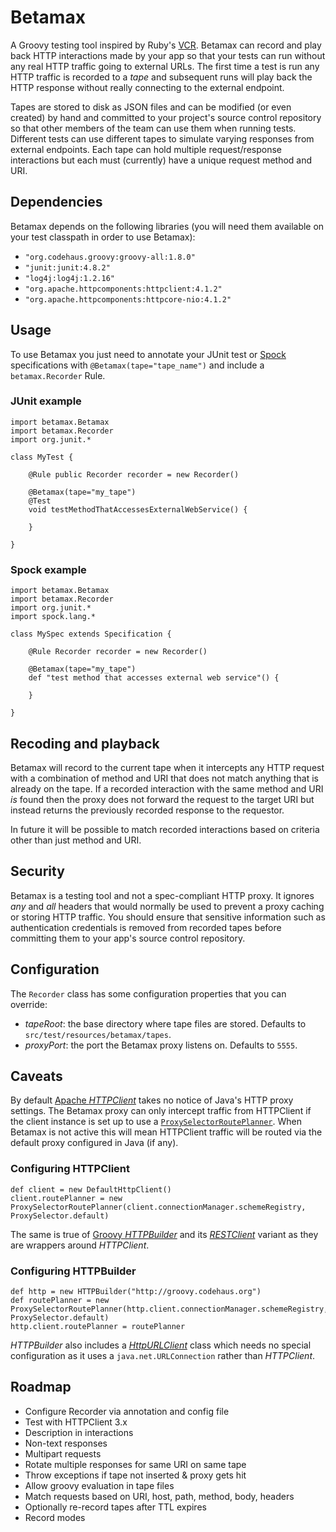 # Betamax

A Groovy testing tool inspired by Ruby's [VCR][1]. Betamax can record and play back HTTP interactions made by your app
so that your tests can run without any real HTTP traffic going to external URLs. The first time a test is run any HTTP
traffic is recorded to a _tape_ and subsequent runs will play back the HTTP response without really connecting to the
external endpoint.

Tapes are stored to disk as JSON files and can be modified (or even created) by hand and committed to your project's
source control repository so that other members of the team can use them when running tests. Different tests can use
different tapes to simulate varying responses from external endpoints. Each tape can hold multiple request/response
interactions but each must (currently) have a unique request method and URI.

## Dependencies

Betamax depends on the following libraries (you will need them available on your test classpath in order to use
Betamax):

* `"org.codehaus.groovy:groovy-all:1.8.0"`
* `"junit:junit:4.8.2"`
* `"log4j:log4j:1.2.16"`
* `"org.apache.httpcomponents:httpclient:4.1.2"`
* `"org.apache.httpcomponents:httpcore-nio:4.1.2"`

## Usage

To use Betamax you just need to annotate your JUnit test or [Spock][2] specifications with `@Betamax(tape="tape_name")`
and include a `betamax.Recorder` Rule.

### JUnit example

    import betamax.Betamax
    import betamax.Recorder
    import org.junit.*

    class MyTest {

        @Rule public Recorder recorder = new Recorder()

        @Betamax(tape="my_tape")
        @Test
        void testMethodThatAccessesExternalWebService() {

        }

    }

### Spock example

    import betamax.Betamax
    import betamax.Recorder
    import org.junit.*
    import spock.lang.*

    class MySpec extends Specification {

	    @Rule Recorder recorder = new Recorder()

        @Betamax(tape="my_tape")
        def "test method that accesses external web service"() {

        }

    }

## Recoding and playback

Betamax will record to the current tape when it intercepts any HTTP request with a combination of method and URI that
does not match anything that is already on the tape. If a recorded interaction with the same method and URI _is_ found
then the proxy does not forward the request to the target URI but instead returns the previously recorded response to
the requestor.

In future it will be possible to match recorded interactions based on criteria other than just method and URI.

## Security

Betamax is a testing tool and not a spec-compliant HTTP proxy. It ignores _any_ and _all_ headers that would normally be
used to prevent a proxy caching or storing HTTP traffic. You should ensure that sensitive information such as
authentication credentials is removed from recorded tapes before committing them to your app's source control
repository.

## Configuration

The `Recorder` class has some configuration properties that you can override:

* *tapeRoot*: the base directory where tape files are stored. Defaults to `src/test/resources/betamax/tapes`.
* *proxyPort*: the port the Betamax proxy listens on. Defaults to `5555`.

## Caveats

By default [Apache _HTTPClient_][3] takes no notice of Java's HTTP proxy settings. The Betamax proxy can only intercept
traffic from HTTPClient if the client instance is set up to use a [`ProxySelectorRoutePlanner`][5]. When Betamax is not
active this will mean HTTPClient traffic will be routed via the default proxy configured in Java (if any).

### Configuring HTTPClient

    def client = new DefaultHttpClient()
    client.routePlanner = new ProxySelectorRoutePlanner(client.connectionManager.schemeRegistry, ProxySelector.default)

The same is true of [Groovy _HTTPBuilder_][4] and its [_RESTClient_][6] variant as they are wrappers around
_HTTPClient_.

### Configuring HTTPBuilder

    def http = new HTTPBuilder("http://groovy.codehaus.org")
    def routePlanner = new ProxySelectorRoutePlanner(http.client.connectionManager.schemeRegistry, ProxySelector.default)
    http.client.routePlanner = routePlanner

_HTTPBuilder_ also includes a [_HttpURLClient_][7] class which needs no special configuration as it uses a
`java.net.URLConnection` rather than _HTTPClient_.

## Roadmap

* Configure Recorder via annotation and config file
* Test with HTTPClient 3.x
* Description in interactions
* Non-text responses
* Multipart requests
* Rotate multiple responses for same URI on same tape
* Throw exceptions if tape not inserted & proxy gets hit
* Allow groovy evaluation in tape files
* Match requests based on URI, host, path, method, body, headers
* Optionally re-record tapes after TTL expires
* Record modes

[1]:https://github.com/myronmarston/vcr
[2]:http://spockframework.org/
[3]:http://hc.apache.org/httpcomponents-client-ga/httpclient/index.html
[4]:http://groovy.codehaus.org/modules/http-builder/
[5]:http://hc.apache.org/httpcomponents-client-ga/httpclient/apidocs/org/apache/http/impl/conn/ProxySelectorRoutePlanner.html
[6]:http://groovy.codehaus.org/modules/http-builder/doc/rest.html
[7]:http://groovy.codehaus.org/modules/http-builder/doc/httpurlclient.html
